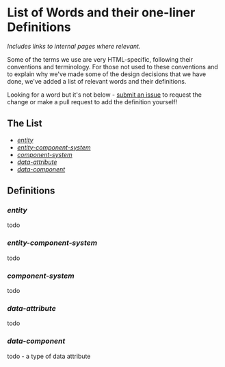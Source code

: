# List of Words and their one-liner Definitions

*Includes links to internal pages where relevant.*

Some of the terms we use are very HTML-specific, following their conventions and terminology. For those not used to these conventions and to explain why we've made some of the design decisions that we have done, we've added a list of relevant words and their definitions.

Looking for a word but it's not below - [submit an issue](https://github.com/Volumetrics-io/documentation/edit/main/source/pages/03Definitions.md) to request the change or make a pull request to add the definition yourself!

## The List

- [_entity_](#entity)
- [_entity-component-system_](#entitycomponentsystem)
- [_component-system_](#componentsystem)
- [_data-attribute_](#dataattribute)
- [_data-component_](#datacomponent)

## Definitions

### _entity_

todo

### _entity-component-system_

todo

### _component-system_

todo 

### _data-attribute_

todo 

### _data-component_

todo - a type of data attribute

